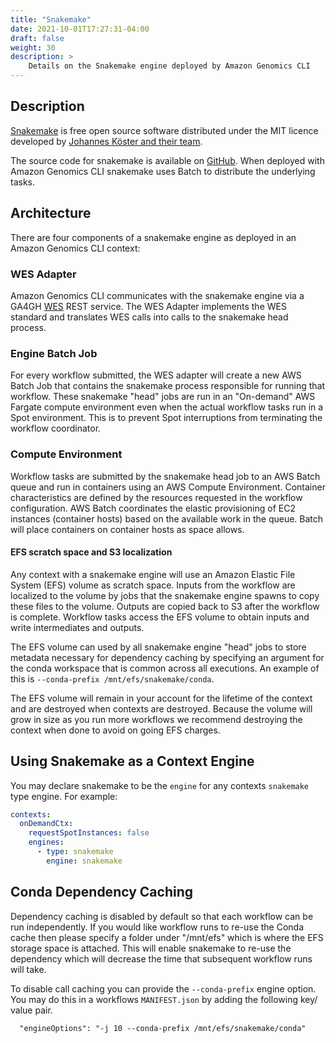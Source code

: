 ```yaml
---
title: "Snakemake"
date: 2021-10-01T17:27:31-04:00
draft: false
weight: 30
description: >
    Details on the Snakemake engine deployed by Amazon Genomics CLI
---
```


## Description

[Snakemake](https://snakemake.readthedocs.io/en/stable/) is free open source software distributed under the MIT licence 
developed by [Johannes Köster and their team](https://snakemake.readthedocs.io/en/stable/project_info/authors.html). 

The source code for snakemake is available on [GitHub](https://github.com/snakemake/snakemake). When deployed with
Amazon Genomics CLI snakemake uses Batch to distribute the underlying tasks.

## Architecture

There are four components of a snakemake engine as deployed in an Amazon Genomics CLI context:

### WES Adapter

Amazon Genomics CLI communicates with the snakemake engine via a GA4GH [WES](https://github.com/ga4gh/workflow-execution-service-schemas) REST service. The WES Adapter implements
the WES standard and translates WES calls into calls to the snakemake head process.

### Engine Batch Job

For every workflow submitted, the WES adapter will create a new AWS Batch Job that contains the snakemake process responsible
for running that workflow. These snakemake "head" jobs are run in an "On-demand" AWS Fargate compute environment even when the actual workflow
tasks run in a Spot environment. This is to prevent Spot interruptions from terminating the workflow coordinator. 

### Compute Environment

Workflow tasks are submitted by the snakemake head job to an AWS Batch queue and run in containers using an AWS Compute Environment.
Container characteristics are defined by the resources requested in the workflow configuration. AWS Batch coordinates the elastic provisioning of EC2 instances (container hosts)
based on the available work in the queue. Batch will place containers on container hosts as space allows.

#### EFS scratch space and S3 localization

Any context with a snakemake engine will use an Amazon Elastic File System (EFS) volume as scratch space. Inputs from the workflow
are localized to the volume by jobs that the snakemake engine spawns to copy these files to the volume. Outputs are copied back 
to S3 after the workflow is complete. Workflow tasks access the EFS volume to obtain inputs and write intermediates and outputs.

The EFS volume can used by all snakemake engine "head" jobs to store metadata necessary for dependency caching by specifying an argument 
for the conda workspace that is common across all executions. An example of this is `--conda-prefix /mnt/efs/snakemake/conda`.

The EFS volume will remain in your account for the lifetime of the context and are destroyed when contexts are destroyed.
Because the volume will grow in size as you run more workflows we recommend destroying the context when done to avoid on going EFS
charges.

## Using Snakemake as a Context Engine

You may declare snakemake to be the `engine` for any contexts `snakemake` type engine. For example:

```yaml
contexts:
  onDemandCtx:
    requestSpotInstances: false
    engines:
      - type: snakemake
        engine: snakemake
```

## Conda Dependency Caching

Dependency caching is disabled by default so that each workflow can be run independently. If you would like workflow
runs to re-use the Conda cache then please specify a folder under "/mnt/efs" which is where the EFS storage space is
attached. This will enable snakemake to re-use the dependency which will decrease the time that subsequent workflow runs
will take.

To disable call caching you can provide the `--conda-prefix` engine option. You may do this in a workflows `MANIFEST.json` by
adding the following key/ value pair.

```
  "engineOptions": "-j 10 --conda-prefix /mnt/efs/snakemake/conda"
```

